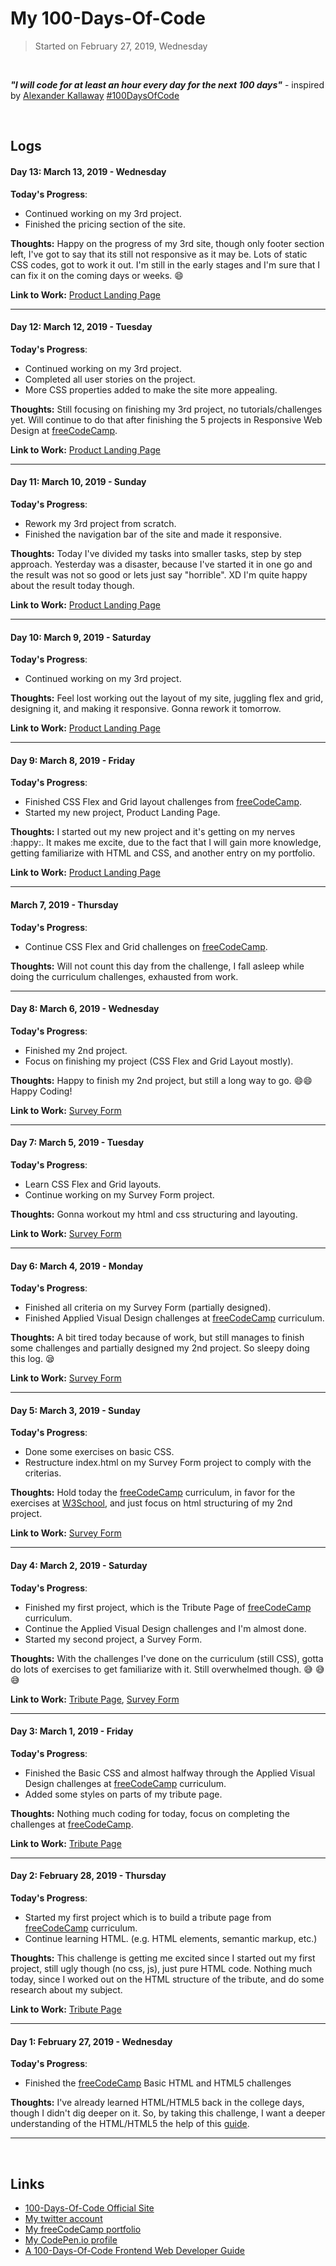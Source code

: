 # My 100-Days-Of-Code

> Started on February 27, 2019, Wednesday

<br/>

***"I will code for at least an hour every day for the next 100 days"*** - inspired by [Alexander Kallaway](https://github.com/Kallaway) [#100DaysOfCode](https://www.100daysofcode.com/)

<br/>

## Logs

#### Day 13: March 13, 2019 - Wednesday

**Today's Progress**: 

- Continued working on my 3rd project.
- Finished the pricing section of the site.

**Thoughts:** Happy on the progress of my 3rd site, though only footer section left, I've got to say that its still not responsive as it may be. Lots of static CSS codes, got to work it out. I'm still in the early stages and I'm sure that I can fix it on the coming days or weeks. :smile:

**Link to Work:** [Product Landing Page](https://codepen.io/benmontales/full/QovrVV)

------

#### Day 12: March 12, 2019 - Tuesday

**Today's Progress**: 

- Continued working on my 3rd project.
- Completed all user stories on the project.
- More CSS properties added to make the site more appealing.

**Thoughts:** Still focusing on finishing my 3rd project, no tutorials/challenges yet. Will continue to do that after finishing the 5 projects in Responsive Web Design at [freeCodeCamp](https://www.freecodecamp.org/).

**Link to Work:** [Product Landing Page](https://codepen.io/benmontales/full/QovrVV)

------

#### Day 11: March 10, 2019 - Sunday

**Today's Progress**: 

- Rework my 3rd project from scratch.
- Finished the navigation bar of the site and made it responsive.

**Thoughts:** Today I've divided my tasks into smaller tasks, step by step approach. Yesterday was a disaster, because I've started it in one go and the result was not so good or lets just say "horrible". XD I'm quite happy about the result today though.  

**Link to Work:** [Product Landing Page](https://codepen.io/benmontales/full/QovrVV)

------

#### Day 10: March 9, 2019 - Saturday

**Today's Progress**: 

- Continued working on my 3rd project.

**Thoughts:** Feel lost working out the layout of my site, juggling flex and grid, designing it, and making it responsive. Gonna rework it tomorrow.

**Link to Work:** [Product Landing Page](https://codepen.io/benmontales/full/QovrVV)

------

#### Day 9: March 8, 2019 - Friday

**Today's Progress**: 

- Finished CSS Flex and Grid layout challenges from [freeCodeCamp](https://www.freecodecamp.org/).
- Started my new project, Product Landing Page.

**Thoughts:** I started out my new project and it's getting on my nerves :happy:. It makes me excite, due to the fact that I will gain more knowledge, getting familiarize with HTML and CSS, and another entry on my portfolio.

**Link to Work:** [Product Landing Page](https://codepen.io/benmontales/full/QovrVV)

------

#### March 7, 2019 - Thursday

**Today's Progress**: 

- Continue CSS Flex and Grid challenges on [freeCodeCamp](https://www.freecodecamp.org/).

**Thoughts:** Will not count this day from the challenge, I fall asleep while doing the curriculum challenges, exhausted from work. 

------

#### Day 8: March 6, 2019 - Wednesday

**Today's Progress**: 

- Finished my 2nd project.
- Focus on finishing my project (CSS Flex and Grid Layout mostly).

**Thoughts:** Happy to finish my 2nd project, but still a long way to go. :smile::smile: Happy Coding!

**Link to Work:** [Survey Form](https://github.com/benmontales/100DaysOfCode-Projects/tree/master/survey-form)

------

#### Day 7: March 5, 2019 - Tuesday

**Today's Progress**: 

- Learn CSS Flex and Grid layouts.
- Continue working on my Survey Form project.

**Thoughts:** Gonna workout my html and css structuring and layouting. 

**Link to Work:** [Survey Form](https://github.com/benmontales/100DaysOfCode-Projects/tree/master/survey-form)

------

#### Day 6: March 4, 2019 - Monday

**Today's Progress**: 

- Finished all criteria on my Survey Form (partially designed).
- Finished Applied Visual Design challenges at [freeCodeCamp](https://www.freecodecamp.org/) curriculum.

**Thoughts:** A bit tired today because of work, but still manages to finish some challenges and partially designed my 2nd project. So sleepy doing this log. :sleepy: 

**Link to Work:** [Survey Form](https://github.com/benmontales/100DaysOfCode-Projects/tree/master/survey-form)

------

#### Day 5: March 3, 2019 - Sunday

**Today's Progress**: 

- Done some exercises on basic CSS.
- Restructure index.html on my Survey Form project to comply with the criterias.

**Thoughts:** Hold today the [freeCodeCamp](https://www.freecodecamp.org/) curriculum, in favor for the exercises at [W3School](https://www.w3schools.com), and just focus on html structuring of my 2nd project. 

**Link to Work:** [Survey Form](https://github.com/benmontales/100DaysOfCode-Projects/tree/master/survey-form)

------

#### Day 4: March 2, 2019 - Saturday

**Today's Progress**: 

- Finished my first project, which is the Tribute Page of [freeCodeCamp](https://www.freecodecamp.org/) curriculum.
- Continue the Applied Visual Design challenges and I'm almost done.
- Started my second project, a Survey Form.

**Thoughts:** With the challenges I've done on the curriculum (still CSS), gotta do lots of exercises to get familiarize with it. Still overwhelmed though. :sweat_smile: :sweat_smile: :sweat_smile:

**Link to Work:** [Tribute Page](https://github.com/benmontales/100DaysOfCode-Projects/tree/master/tribute-page), [Survey Form](https://github.com/benmontales/100DaysOfCode-Projects/tree/master/survey-form)

------

#### Day 3: March 1, 2019 - Friday

**Today's Progress**: 

- Finished the Basic CSS and almost halfway through the Applied Visual Design challenges at [freeCodeCamp](https://www.freecodecamp.org/) curriculum.
- Added some styles on parts of my tribute page.

**Thoughts:** Nothing much coding for today, focus on completing the challenges at [freeCodeCamp](https://www.freecodecamp.org/).

**Link to Work:** [Tribute Page](https://github.com/benmontales/100DaysOfCode-Projects/tree/master/tribute-page)

------

#### Day 2: February 28, 2019 - Thursday

**Today's Progress**: 

- Started my first project which is to build a tribute page from [freeCodeCamp](https://www.freecodecamp.org/) curriculum.
- Continue learning HTML. (e.g. HTML elements, semantic markup, etc.)

**Thoughts:** This challenge is getting me excited since I started out my first project, still ugly though (no css, js), just pure HTML code. Nothing much today, since I worked out on the HTML structure of the tribute, and do some research about my subject.

**Link to Work:** [Tribute Page](https://github.com/benmontales/100DaysOfCode-Projects/tree/master/tribute-page)

------

#### Day 1: February 27, 2019 - Wednesday

**Today's Progress**: 

- Finished the [freeCodeCamp](https://www.freecodecamp.org/) Basic HTML and HTML5 challenges

**Thoughts:** I've already learned HTML/HTML5 back in the college days, though I didn't dig deeper on it. So, by taking this challenge, I want a deeper understanding of the HTML/HTML5 the help of this [guide](https://github.com/nas5w/100-days-of-code-frontend).

------

<br/>

## Links

- [100-Days-Of-Code Official Site](https://www.100daysofcode.com/)
- [My twitter account](https://twitter.com/benmontales)
- [My freeCodeCamp portfolio](https://www.freecodecamp.org/benmontales)
- [My CodePen.io profile](https://codepen.io/benmontales)
- [A 100-Days-Of-Code Frontend Web Developer Guide](https://github.com/nas5w/100-days-of-code-frontend)

